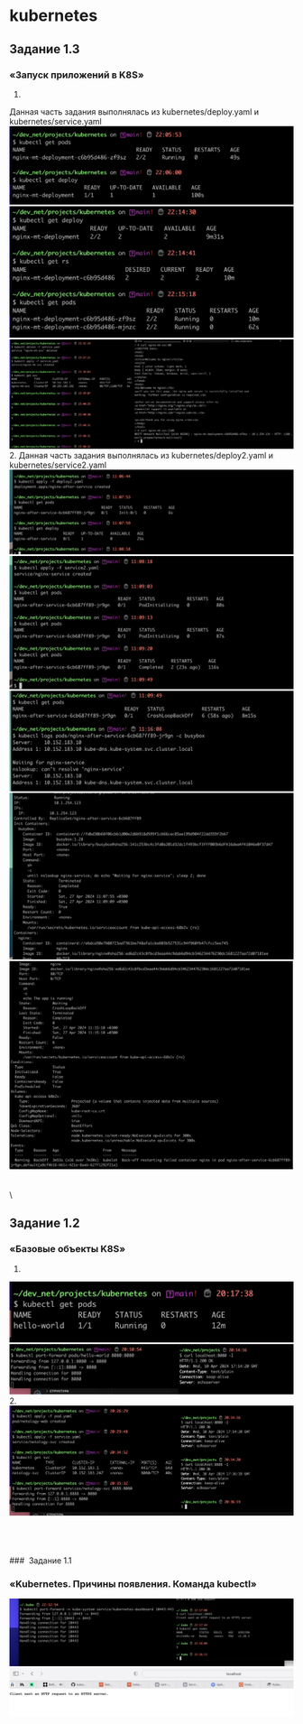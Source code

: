 # kubernetes
## Задание 1.3
### «Запуск приложений в K8S»
1.
Данная часть задания выполнялась из kubernetes/deploy.yaml и kubernetes/service.yaml
![Alt text](AVAILABLE.png)
![Alt text](<$ kubectl get rs.png>)
![Alt text](<Pasted Graphic 15.png>)
\
2.
Данная часть задания выполнялась из kubernetes/deploy2.yaml и kubernetes/service2.yaml
\
![Alt text](<Pasted Graphic 30.png>)
![Alt text](<Pasted Graphic 31.png>)
![Alt text](<Pasted Graphic 32.png>)
![Alt text](<Pasted Graphic 33.png>)
![Alt text](<Pasted Graphic 34.png>)
\
\
\
\
## Задание 1.2
### «Базовые объекты K8S»
1.
![Alt text](<Pasted Graphic 10.png>)
![Alt text](<Pasted Graphic 9.png>) 
\
2.
![Alt text](<Pasted Graphic 11.png>)
\
\
\
\
\
###  Задание 1.1
### «Kubernetes. Причины появления. Команда kubectl»
![Alt text](<Pasted Graphic 4.png>)
![Alt text](<Pasted Graphic 5.png>)